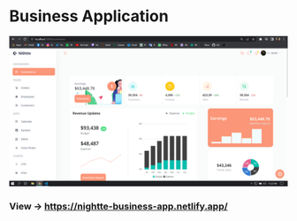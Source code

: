 # Business Application

![](./public/homepage.PNG)

### View -> https://nightte-business-app.netlify.app/
